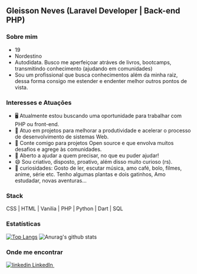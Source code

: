 ## Gleisson Neves (Laravel Developer | Back-end PHP)

### Sobre mim

* 19
* Nordestino
* Autodidata. Busco me aperfeiçoar atráves de livros, bootcamps, transmitindo conhecimento (ajudando em comunidades)
* Sou um profissional que busca conhecimentos além da minha raiz, dessa forma consigo me estender e endenter melhor outros pontos de vista.

### Interesses e Atuações

* 🖥️ Atualmente estou buscando uma oportunidade para trabalhar com PHP ou front-end.
* 🌱 Atuo em projetos para melhorar a produtividade e acelerar o processo de desenvolvimento de sistemas Web.
* 👻 Conte comigo para projetos Open source e que envolva muitos desafios e agrege às comunidades.
* 💬 Aberto a ajudar a quem precisar, no que eu puder ajudar!
* 😄 Sou criativo, disposto, proativo, além disso muito curioso (rs).
* 🤡 curiosidades: Gosto de ler, escutar música, amo café, bolo, filmes, anime, série etc. Tenho algumas plantas e dois gatinhos, Amo estudadar, novas aventuras...

### Stack
CSS | HTML | Vanilia | PHP | Python | Dart | SQL

### Estatísticas 
[![Top Langs](https://github-readme-stats.vercel.app/api/top-langs/?username=gdk46&hide=html,hack&theme=tokyonight)](https://github.com/anuraghazra/github-readme-stats)
![Anurag's github stats](https://github-readme-stats.vercel.app/api?username=gdk46&show_icons=true&theme=tokyonight)

### Onde me encontrar
<p>
  <a href="https://www.linkedin.com/in/gleisson-neves/" rel="nofollow noreferrer">
    <img src="https://i.stack.imgur.com/gVE0j.png" alt="linkedin"> LinkedIn
  </a> &nbsp;
</p>

